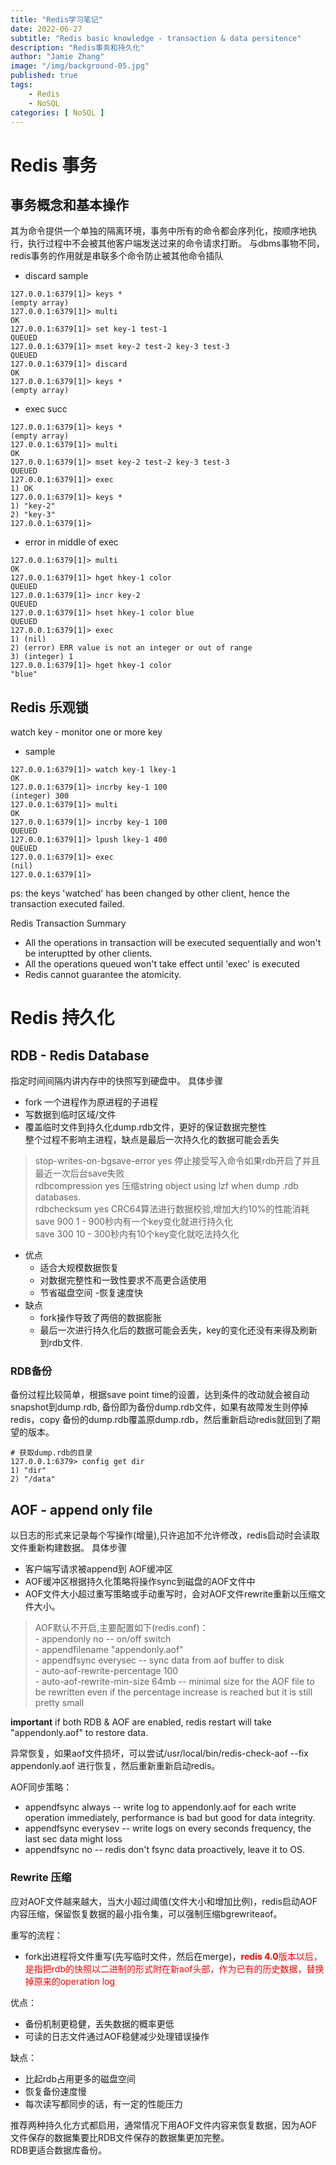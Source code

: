 ```yaml
---
title: "Redis学习笔记"
date: 2022-06-27
subtitle: "Redis basic knowledge - transaction & data persitence"
description: "Redis事务和持久化"
author: "Jamie Zhang"
image: "/img/background-05.jpg"
published: true
tags: 
    - Redis
    - NoSQL
categories: [ NoSQL ]
---
```


# Redis 事务
## 事务概念和基本操作
其为命令提供一个单独的隔离环境，事务中所有的命令都会序列化，按顺序地执行，执行过程中不会被其他客户端发送过来的命令请求打断。
与dbms事物不同，redis事务的作用就是串联多个命令防止被其他命令插队

- discard sample
```
127.0.0.1:6379[1]> keys *
(empty array)
127.0.0.1:6379[1]> multi
OK
127.0.0.1:6379[1]> set key-1 test-1
QUEUED
127.0.0.1:6379[1]> mset key-2 test-2 key-3 test-3
QUEUED
127.0.0.1:6379[1]> discard
OK
127.0.0.1:6379[1]> keys *
(empty array)
```
- exec succ

```
127.0.0.1:6379[1]> keys *
(empty array)
127.0.0.1:6379[1]> multi
OK
127.0.0.1:6379[1]> mset key-2 test-2 key-3 test-3
QUEUED
127.0.0.1:6379[1]> exec
1) OK
127.0.0.1:6379[1]> keys *
1) "key-2"
2) "key-3"
127.0.0.1:6379[1]>
```
- error in middle of exec

```
127.0.0.1:6379[1]> multi
OK
127.0.0.1:6379[1]> hget hkey-1 color
QUEUED
127.0.0.1:6379[1]> incr key-2
QUEUED
127.0.0.1:6379[1]> hset hkey-1 color blue
QUEUED
127.0.0.1:6379[1]> exec
1) (nil)
2) (error) ERR value is not an integer or out of range
3) (integer) 1
127.0.0.1:6379[1]> hget hkey-1 color
"blue"
```

## Redis 乐观锁
watch key - monitor one or more key
	
- sample
```
127.0.0.1:6379[1]> watch key-1 lkey-1
OK
127.0.0.1:6379[1]> incrby key-1 100
(integer) 300
127.0.0.1:6379[1]> multi
OK
127.0.0.1:6379[1]> incrby key-1 100
QUEUED
127.0.0.1:6379[1]> lpush lkey-1 400
QUEUED
127.0.0.1:6379[1]> exec
(nil)
127.0.0.1:6379[1]>
```
ps: the keys 'watched' has been changed by other client, hence the transaction executed failed.

Redis Transaction Summary  
- All the operations in transaction will be executed sequentially and won't be interuptted by other clients.  
- All the operations queued won't take effect until 'exec' is executed  
- Redis cannot guarantee the atomicity.  
	
# Redis 持久化
## RDB - Redis Database
指定时间间隔内讲内存中的快照写到硬盘中。
具体步骤

- fork 一个进程作为原进程的子进程
- 写数据到临时区域/文件
- 覆盖临时文件到持久化dump.rdb文件，更好的保证数据完整性  
整个过程不影响主进程，缺点是最后一次持久化的数据可能会丢失  

> stop-writes-on-bgsave-error yes  停止接受写入命令如果rdb开启了并且最近一次后台save失败  
> rdbcompression yes 压缩string object using lzf when dump .rdb databases.  
> rdbchecksum yes CRC64算法进行数据校验,增加大约10%的性能消耗  
> save 900 1  - 900秒内有一个key变化就进行持久化  
	save 300 10 - 300秒内有10个key变化就吃法持久化

- 优点
	- 适合大规模数据恢复
	- 对数据完整性和一致性要求不高更合适使用
	- 节省磁盘空间
	-恢复速度快
- 缺点
	- fork操作导致了两倍的数据膨胀
	- 最后一次进行持久化后的数据可能会丢失，key的变化还没有来得及刷新到rdb文件.
### RDB备份
备份过程比较简单，根据save point time的设置，达到条件的改动就会被自动snapshot到dump.rdb, 备份即为备份dump.rdb文件，如果有故障发生则停掉redis，copy 备份的dump.rdb覆盖原dump.rdb，然后重新启动redis就回到了期望的版本。
	
```
# 获取dump.rdb的目录
127.0.0.1:6379> config get dir
1) "dir"
2) "/data"
```
## AOF - append only file
以日志的形式来记录每个写操作(增量),只许追加不允许修改，redis启动时会读取文件重新构建数据。
具体步骤  
- 客户端写请求被append到 AOF缓冲区  
- AOF缓冲区根据持久化策略将操作sync到磁盘的AOF文件中  
- AOF文件大小超过重写策略或手动重写时，会对AOF文件rewrite重新以压缩文件大小。

> AOF默认不开启,主要配置如下(redis.conf)：  
	- appendonly no   -- on/off switch  
	- appendfilename "appendonly.aof"  
	- appendfsync everysec  -- sync data from aof buffer to disk  
	- auto-aof-rewrite-percentage 100  
    - auto-aof-rewrite-min-size 64mb  -- minimal size for the AOF file to be rewritten even if the percentage increase is reached but it is still pretty small  
	
**important** if both RDB & AOF are enabled, redis restart will take "appendonly.aof" to restore data.  
	
异常恢复，如果aof文件损坏，可以尝试/usr/local/bin/redis-check-aof --fix appendonly.aof 进行恢复，然后重新重新启动redis。  

AOF同步策略：  
- appendfsync always   --  write log to appendonly.aof for each write operation immediately, performance is bad but good for data integrity.   
- appendfsync everysev   -- write logs on every seconds frequency, the last sec data might loss  
- appendfsync no  -- redis don't fsync data proactively, leave it to OS.  

### Rewrite 压缩
应对AOF文件越来越大，当大小超过阈值(文件大小和增加比例)，redis启动AOF内容压缩，保留恢复数据的最小指令集，可以强制压缩bgrewriteaof。

重写的流程：  
- fork出进程将文件重写(先写临时文件，然后在merge)，<span style="color:red">**redis 4.0**版本以后，是指把rdb的快照以二进制的形式附在新aof头部，作为已有的历史数据，替换掉原来的operation log</span>  

优点：   
- 备份机制更稳健，丢失数据的概率更低    
- 可读的日志文件通过AOF稳健减少处理错误操作  

缺点：   
- 比起rdb占用更多的磁盘空间  
- 恢复备份速度慢  
- 每次读写都同步的话，有一定的性能压力  


推荐两种持久化方式都启用，通常情况下用AOF文件内容来恢复数据，因为AOF文件保存的数据集要比RDB文件保存的数据集更加完整。  
RDB更适合数据库备份。
